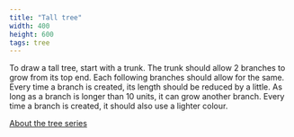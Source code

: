 ```yaml
---
title: "Tall tree"
width: 400
height: 600
tags: tree
---
```


To draw a tall tree, start with a trunk. The trunk should allow 2 branches to grow from its top end. Each following branches should allow for the same. Every time a branch is created, its length should be reduced by a little. As long as a branch is longer than 10 units, it can grow another branch. Every time a branch is created, it should also use a lighter colour.

[About the tree series](/blog/how-trees-are-made/)
